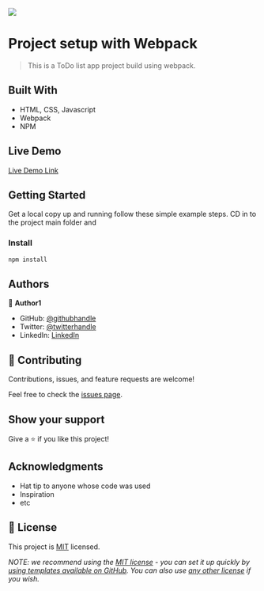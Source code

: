 ![](https://img.shields.io/badge/Microverse-blueviolet)

# Project setup with Webpack

> This is a ToDo list app project build using webpack.

## Built With

- HTML, CSS, Javascript
- Webpack
- NPM

## Live Demo

[Live Demo Link](https://github.com/Serengia/to-do-app-with-webpack)

## Getting Started

Get a local copy up and running follow these simple example steps.
CD in to the project main folder and

### Install

```js
npm install
```

## Authors

👤 **Author1**

- GitHub: [@githubhandle](https://github.com/serengia)
- Twitter: [@twitterhandle](https://twitter.com/JamesSerengia)
- LinkedIn: [LinkedIn](https://linkedin.com/in/James-Serengia)

## 🤝 Contributing

Contributions, issues, and feature requests are welcome!

Feel free to check the [issues page](../../issues/).

## Show your support

Give a ⭐️ if you like this project!

## Acknowledgments

- Hat tip to anyone whose code was used
- Inspiration
- etc

## 📝 License

This project is [MIT](./LICENSE) licensed.

_NOTE: we recommend using the [MIT license](https://choosealicense.com/licenses/mit/) - you can set it up quickly by [using templates available on GitHub](https://docs.github.com/en/communities/setting-up-your-project-for-healthy-contributions/adding-a-license-to-a-repository). You can also use [any other license](https://choosealicense.com/licenses/) if you wish._
